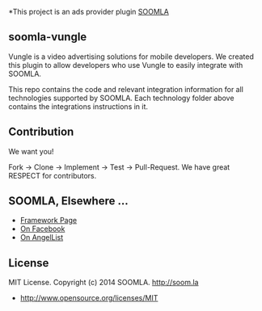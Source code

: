 *This project is an ads provider plugin [SOOMLA](http://soom.la)


## soomla-vungle

Vungle is a video advertising solutions for mobile developers. We created this plugin to allow developers who use Vungle to easily integrate with SOOMLA.

This repo contains the code and relevant integration information for all technologies supported by SOOMLA. Each technology folder above contains the integrations instructions in it.


## Contribution


We want you!

Fork -> Clone -> Implement -> Test -> Pull-Request. We have great RESPECT for contributors.

## SOOMLA, Elsewhere ...


+ [Framework Page](http://project.soom.la/)
+ [On Facebook](https://www.facebook.com/pages/The-SOOMLA-Project/389643294427376)
+ [On AngelList](https://angel.co/the-soomla-project)

## License

MIT License. Copyright (c) 2014 SOOMLA. http://soom.la
+ http://www.opensource.org/licenses/MIT
